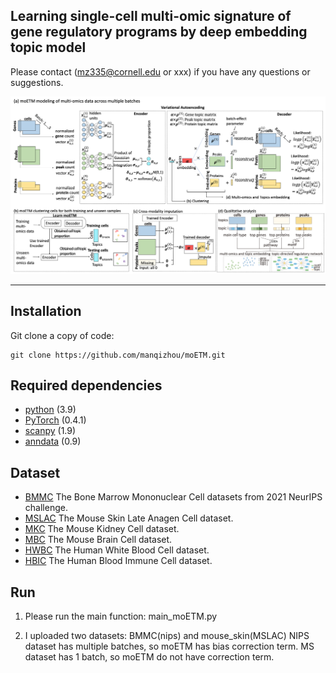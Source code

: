 ## Learning single-cell multi-omic signature of gene regulatory programs by deep embedding topic model

Please contact (mz335@cornell.edu or xxx) if you have any questions or suggestions.

![model](./model.png?raw=true "Title")

---
## Installation
Git clone a copy of code:
```
git clone https://github.com/manqizhou/moETM.git
```
## Required dependencies

* [python](https://www.python.org) (3.9)
* [PyTorch](https://pytorch.org/) (0.4.1)
* [scanpy](https://scanpy.readthedocs.io/en/stable/) (1.9)
* [anndata](https://anndata.readthedocs.io/en/latest/) (0.9)

## Dataset
* [BMMC](https://www.ncbi.nlm.nih.gov/geo/query/acc.cgi?acc=GSE194122) The Bone Marrow Mononuclear Cell datasets from 2021 NeurIPS challenge.
* [MSLAC](https://www.ncbi.nlm.nih.gov/geo/query/acc.cgi?acc=GSE140203) The Mouse Skin Late Anagen Cell dataset.
* [MKC](https://www.ncbi.nlm.nih.gov/geo/query/acc.cgi?acc=GSE117089) The Mouse Kidney Cell dataset.
* [MBC](https://www.ncbi.nlm.nih.gov/geo/query/acc.cgi?acc=GSE140203)  The Mouse Brain Cell dataset.
* [HWBC](https://www.ncbi.nlm.nih.gov/geo/query/acc.cgi?acc=GSE164378) The Human White Blood Cell dataset.
* [HBIC](https://www.nature.com/articles/s41591-021-01329-2#data-availability) The Human Blood Immune Cell dataset.


## Run
1. Please run the main function: main_moETM.py

2. I uploaded two datasets: BMMC(nips) and mouse_skin(MSLAC)
NIPS dataset has multiple batches, so moETM has bias correction term. 
MS dataset has 1 batch, so moETM do not have correction term.

